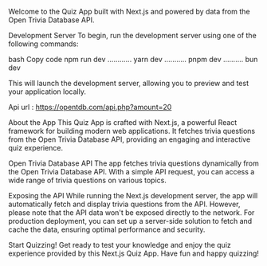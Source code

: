 Welcome to the Quiz App built with Next.js and powered by data from the Open Trivia Database API.

Development Server
To begin, run the development server using one of the following commands:

bash
Copy code
npm run dev
............
yarn dev
...........
pnpm dev
..........
bun dev

This will launch the development server, allowing you to preview and test your application locally.

Api url : https://opentdb.com/api.php?amount=20

About the App
This Quiz App is crafted with Next.js, a powerful React framework for building modern web applications. It fetches trivia questions from the Open Trivia Database API, providing an engaging and interactive quiz experience.

Open Trivia Database API
The app fetches trivia questions dynamically from the Open Trivia Database API. With a simple API request, you can access a wide range of trivia questions on various topics.

Exposing the API
While running the Next.js development server, the app will automatically fetch and display trivia questions from the API. However, please note that the API data won't be exposed directly to the network. For production deployment, you can set up a server-side solution to fetch and cache the data, ensuring optimal performance and security.

Start Quizzing!
Get ready to test your knowledge and enjoy the quiz experience provided by this Next.js Quiz App. Have fun and happy quizzing!
